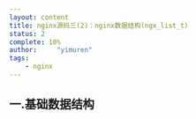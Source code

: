 ```yaml
---
layout: content
title: nginx源码三(2)：nginx数据结构(ngx_list_t)
status: 2
complete: 10% 
author:     "yimuren"
tags:
    - nginx
---
```


## 一.基础数据结构





